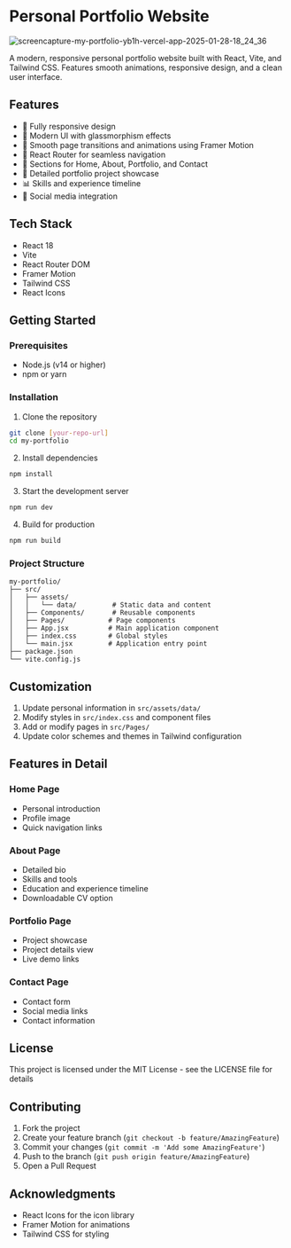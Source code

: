# Personal Portfolio Website
![screencapture-my-portfolio-yb1h-vercel-app-2025-01-28-18_24_36](https://github.com/user-attachments/assets/6904ca4c-9d38-40a8-b7a9-8bda48be19b0)

A modern, responsive personal portfolio website built with React, Vite, and Tailwind CSS. Features smooth animations, responsive design, and a clean user interface.

## Features

- 📱 Fully responsive design
- 🎨 Modern UI with glassmorphism effects
- 🔄 Smooth page transitions and animations using Framer Motion
- 📍 React Router for seamless navigation
- 🎯 Sections for Home, About, Portfolio, and Contact
- 💼 Detailed portfolio project showcase
- 📊 Skills and experience timeline
- 📱 Social media integration

## Tech Stack

- React 18
- Vite
- React Router DOM
- Framer Motion
- Tailwind CSS
- React Icons

## Getting Started

### Prerequisites

- Node.js (v14 or higher)
- npm or yarn

### Installation

1. Clone the repository

```bash
git clone [your-repo-url]
cd my-portfolio
```

2. Install dependencies

```bash
npm install
```

3. Start the development server

```bash
npm run dev
```

4. Build for production

```bash
npm run build
```

### Project Structure

```
my-portfolio/
├── src/
│   ├── assets/
│   │   └── data/         # Static data and content
│   ├── Components/       # Reusable components
│   ├── Pages/           # Page components
│   ├── App.jsx          # Main application component
│   ├── index.css        # Global styles
│   └── main.jsx         # Application entry point
├── package.json
└── vite.config.js
```

## Customization

1. Update personal information in `src/assets/data/`
2. Modify styles in `src/index.css` and component files
3. Add or modify pages in `src/Pages/`
4. Update color schemes and themes in Tailwind configuration

## Features in Detail

### Home Page

- Personal introduction
- Profile image
- Quick navigation links

### About Page

- Detailed bio
- Skills and tools
- Education and experience timeline
- Downloadable CV option

### Portfolio Page

- Project showcase
- Project details view
- Live demo links

### Contact Page

- Contact form
- Social media links
- Contact information

## License

This project is licensed under the MIT License - see the LICENSE file for details

## Contributing

1. Fork the project
2. Create your feature branch (`git checkout -b feature/AmazingFeature`)
3. Commit your changes (`git commit -m 'Add some AmazingFeature'`)
4. Push to the branch (`git push origin feature/AmazingFeature`)
5. Open a Pull Request

## Acknowledgments

- React Icons for the icon library
- Framer Motion for animations
- Tailwind CSS for styling
